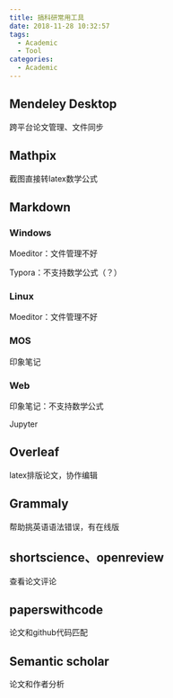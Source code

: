 ```yaml
---
title: 搞科研常用工具
date: 2018-11-28 10:32:57
tags:
  - Academic
  - Tool
categories:
  - Academic
---
```


## Mendeley Desktop
跨平台论文管理、文件同步

## Mathpix
截图直接转latex数学公式
<!-- more -->

## Markdown
### Windows
Moeditor：文件管理不好

Typora：不支持数学公式（？）

### Linux
Moeditor：文件管理不好

### MOS
印象笔记

### Web
印象笔记：不支持数学公式

Jupyter

## Overleaf
latex排版论文，协作编辑

## Grammaly
帮助挑英语语法错误，有在线版

## shortscience、openreview
查看论文评论

## paperswithcode
论文和github代码匹配

## Semantic scholar
论文和作者分析